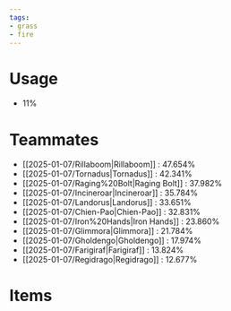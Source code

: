 ```yaml
---
tags:
- grass
- fire
---
```

# Usage
- 11%
# Teammates
- [[2025-01-07/Rillaboom|Rillaboom]] : 47.654%
- [[2025-01-07/Tornadus|Tornadus]] : 42.341%
- [[2025-01-07/Raging%20Bolt|Raging Bolt]] : 37.982%
- [[2025-01-07/Incineroar|Incineroar]] : 35.784%
- [[2025-01-07/Landorus|Landorus]] : 33.651%
- [[2025-01-07/Chien-Pao|Chien-Pao]] : 32.831%
- [[2025-01-07/Iron%20Hands|Iron Hands]] : 23.860%
- [[2025-01-07/Glimmora|Glimmora]] : 21.784%
- [[2025-01-07/Gholdengo|Gholdengo]] : 17.974%
- [[2025-01-07/Farigiraf|Farigiraf]] : 13.824%
- [[2025-01-07/Regidrago|Regidrago]] : 12.677%
# Items